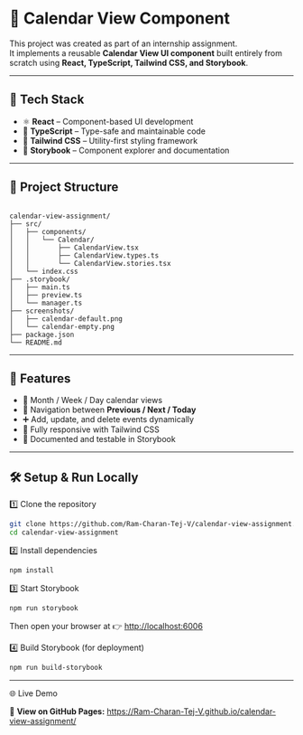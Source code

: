 # 📅 Calendar View Component

This project was created as part of an internship assignment.  
It implements a reusable **Calendar View UI component** built entirely from scratch using **React, TypeScript, Tailwind CSS, and Storybook**.

---

## 🚀 Tech Stack
- ⚛️ **React** – Component-based UI development  
- 💙 **TypeScript** – Type-safe and maintainable code  
- 🎨 **Tailwind CSS** – Utility-first styling framework  
- 📖 **Storybook** – Component explorer and documentation  

---

## 📂 Project Structure
```

calendar-view-assignment/
├── src/
│   ├── components/
│   │   └── Calendar/
│   │       ├── CalendarView.tsx
│   │       ├── CalendarView.types.ts
│   │       └── CalendarView.stories.tsx
│   └── index.css
├── .storybook/
│   ├── main.ts
│   ├── preview.ts
│   └── manager.ts
├── screenshots/
│   ├── calendar-default.png
│   └── calendar-empty.png
├── package.json
└── README.md

````

---

## 🧩 Features
- 📅 Month / Week / Day calendar views  
- 🔁 Navigation between **Previous / Next / Today**  
- ➕ Add, update, and delete events dynamically  
- 💅 Fully responsive with Tailwind CSS  
- 🧱 Documented and testable in Storybook  

---

## 🛠️ Setup & Run Locally

1️⃣ Clone the repository
```bash
git clone https://github.com/Ram-Charan-Tej-V/calendar-view-assignment.git
cd calendar-view-assignment
````

2️⃣ Install dependencies

```bash
npm install
```

3️⃣ Start Storybook

```bash
npm run storybook
```

Then open your browser at 👉 [http://localhost:6006](http://localhost:6006)

4️⃣ Build Storybook (for deployment)

```bash
npm run build-storybook
```

---

🌐 Live Demo

🔗 **View on GitHub Pages:**
https://Ram-Charan-Tej-V.github.io/calendar-view-assignment/
